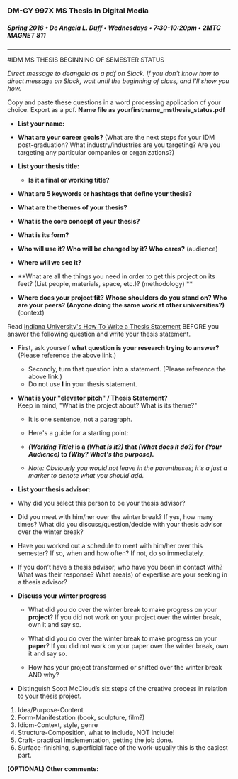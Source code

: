 ### DM-GY 997X MS Thesis In Digital Media
##### Spring 2016 • De Angela L. Duff • Wednesdays • 7:30-10:20pm • 2MTC MAGNET 811 

---
#IDM MS THESIS BEGINNING OF SEMESTER STATUS 

*Direct message to deangela as a pdf on Slack. If you don't know how to direct message on Slack, wait until the beginning of class, and I'll show you how.* 

Copy and paste these questions in a word processing application of your choice.
Export as a pdf. **Name file as yourfirstname_msthesis_status.pdf**



* **List your name:**

* **What are your career goals?** (What are the next steps for your IDM post-graduation? What industry/industries are you targeting? Are you targeting any particular companies or organizations?)
* **List your thesis title:**

    * **Is it a final or working title?**
    
    
* **What are 5 keywords or hashtags that define your thesis?**

* **What are the themes of your thesis?** 

* **What is the core concept of your thesis?** 

* **What is its form?** 

* **Who will use it? Who will be changed by it? Who cares?** (audience)

* **Where will we see it?** 

* **What are all the things you need in order to get this project on its feet? (List people, materials, space, etc.)? (methodology)
** 

* **Where does your project fit? Whose shoulders do you stand on? Who are your peers? (Anyone doing the same work at other universities?)** (context) 

Read [Indiana University's How To Write a Thesis Statement](http://www.indiana.edu/~wts/pamphlets/thesis_statement.shtml) BEFORE you answer the following question and write your thesis statement.

 * First, ask yourself **what question is your research trying  to answer?** (Please reference the above link.)
    

   
    * Secondly, turn that question into a statement. (Please reference the above link.)
    * Do not use **I** in your thesis statement.

 
* **What is your "elevator pitch" / Thesis Statement?**<br>
Keep in mind, "What is the project about? What is its theme?"

    * It is one sentence, not a paragraph.

    
    * Here's a guide for a starting point: 
    * ***(Working Title)* is a *(What is it?)* that *(What does it do?)* for *(Your Audience)* to *(Why? What's the purpose)*.** 

    * *Note: Obviously you would not leave in the parentheses; it's a just a marker to denote what you should add.*

* **List your thesis advisor:**

 * Why did you select this person to be your thesis advisor?

 * Did you meet with him/her over the winter break? If yes, how many times? What did you discuss/question/decide with your thesis advisor over the winter break?

 * Have you worked out a schedule to meet with him/her over this semester? If so, when and how often? If not, do so immediately.

 * If you don’t have a thesis advisor, who have you been in contact with? What was their response? What area(s) of expertise are your seeking in a thesis advisor?

* **Discuss your winter progress**
    * What did you do over the winter break to make progress on your **project**? If you did not work on your project over the winter break, own it and say so.

    * What did you do over the winter break to make progress on your **paper**? If you did not work on your paper over the winter break, own it and say so.

    * How has your project transformed or shifted over the winter break AND why?

* Distinguish Scott McCloud’s six
steps of the creative process in relation to your thesis project. 
 1. Idea/Purpose-Content
 2. Form-Manifestation (book, sculpture, film?)
 3. Idiom-Context, style, genre
 4. Structure-Composition, what to include, NOT include!
 5. Craft- practical implementation, getting the job done.
 6. Surface-finishing, superficial face of the work-usually this is the easiest part.

**(OPTIONAL) Other comments:**
